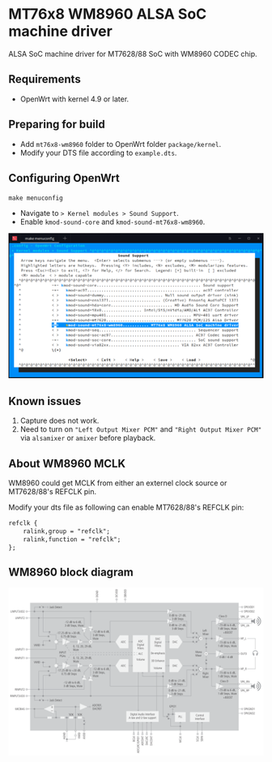 MT76x8 WM8960 ALSA SoC machine driver
=====================================

ALSA SoC machine driver for MT7628/88 SoC with WM8960 CODEC chip.

## Requirements

* OpenWrt with kernel 4.9 or later.

## Preparing for build

* Add `mt76x8-wm8960` folder to OpenWrt folder `package/kernel`.
* Modify your DTS file according to `example.dts`.

## Configuring OpenWrt

`make menuconfig`

* Navigate to `> Kernel modules > Sound Support`.
* Enable `kmod-sound-core` and `kmod-sound-mt76x8-wm8960`.

<img src="docs/menuconfig.png">

## Known issues

1. Capture does not work.
2. Need to turn on `"Left Output Mixer PCM"` and `"Right Output Mixer PCM"` via `alsamixer` or `amixer` before playback.

## About WM8960 MCLK

WM8960 could get MCLK from either an externel clock source or MT7628/88's REFCLK pin.

Modify your dts file as following can enable MT7628/88's REFCLK pin:

```
refclk {
    ralink,group = "refclk";
    ralink,function = "refclk";
};
```

## WM8960 block diagram

<img src="docs/wm8960blkdiag.png">
